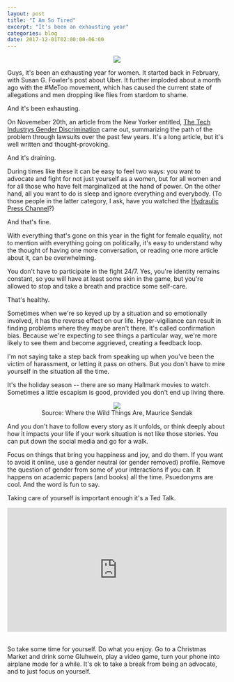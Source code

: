 ```yaml
---
layout: post
title: "I Am So Tired"
excerpt: "It's been an exhausting year"
categories: blog
date: 2017-12-01T02:00:00-06:00
---
```


<center><figure>
<img src="http://i44.tinypic.com/6sf4hv.jpg">
</figure></center>

Guys, it's been an exhausting year for women.  It started back in February, with Susan G. Fowler's post about Uber.  It further imploded about a month ago with the #MeToo movement, which has caused the current state of allegations and men dropping like flies from stardom to shame.

And it's been exhausting.

On Novemeber 20th, an article from the New Yorker entitled, <a href="https://www.newyorker.com/magazine/2017/11/20/the-tech-industrys-gender-discrimination-problem">The Tech Industrys Gender Discrimination</a> came out, summarizing the path of the problem through lawsuits over the past few years.  It's a long article, but it's well written and thought-provoking.

And it's draining.

During times like these it can be easy to feel two ways: you want to advocate and fight for not just yourself as a women, but for all women and for all those who have felt marginalized at the hand of power.  On the other hand, all you want to do is sleep and ignore everything and everybody.  (To those people in the latter category, I ask, have you watched the <a href="https://www.youtube.com/channel/UCcMDMoNu66_1Hwi5-MeiQgw">Hydraulic Press Channel</a>?)

And that's fine.

With everything that's gone on this year in the fight for female equality, not to mention with everything going on politically, it's easy to understand why the thought of having one more conversation, or reading one more article about it, can be overwhelming.

You don't have to participate in the fight 24/7.  Yes, you're identity remains constant, so you will have at least some skin in the game, but you're allowed to stop and take a breath and practice some self-care.

That's healthy.

Sometimes when we're so keyed up by a situation and so emotionally involved, it has the reverse effect on our life.  Hyper-vigiliance can result in finding problems where they maybe aren't there.  It's called confirmation bias.  Because we're expecting to see things a particular way, we're more likely to see them and become aggrieved, creating a feedback loop.

I'm not saying take a step back from speaking up when you've been the victim of harassment, or letting it pass on others.  But you don't have to mire yourself in the situation all the time.

It's the holiday season -- there are so many Hallmark movies to watch.  Sometimes a little escapism is good, provided you don't end up living there.

<center><figure>
<img src ="http://78.media.tumblr.com/5347c1250edc26a8fce5d72cfe8fc610/tumblr_inline_nl0pvcKIk81s2oeji.jpg">
<figcaption>Source: Where the Wild Things Are, Maurice Sendak</figcaption>
</figure></center>

And you don't have to follow every story as it unfolds, or think deeply about how it impacts your life if your work situation is not like those stories.  You can put down the social media and go for a walk.

Focus on things that bring you happiness and joy, and do them.  If you want to avoid it online, use a gender neutral (or gender removed) profile.  Remove the question of gender from some of your interactions if you can.  It happens on academic papers (and books) all the time.  Psuedonyms are cool.  And the word is fun to say.

Taking care of yourself is important enough it's a Ted Talk. 

<div style="max-width:854px"><div style="position:relative;height:0;padding-bottom:56.25%"><iframe src="https://embed.ted.com/talks/guy_winch_the_case_for_emotional_hygiene" width="854" height="480" style="position:absolute;left:0;top:0;width:100%;height:100%" frameborder="0" scrolling="no" allowfullscreen></iframe></div></div><br>

So take some time for yourself.  Do what you enjoy.  Go to a Christmas Market and drink some Gluhwein, play a video game, turn your phone into airplane mode for a while.  It's ok to take a break from being an advocate, and to just focus on yourself.